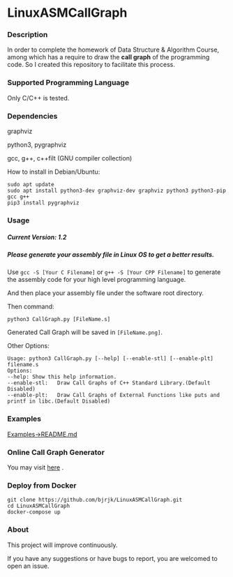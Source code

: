 # LinuxASMCallGraph
### Description
In order to complete the homework of Data Structure & Algorithm Course, among which has a require to draw the **call graph** of the programming code. So I created this repository to facilitate this process.
### Supported Programming Language
Only C/C++ is tested.
### Dependencies
graphviz

python3, pygraphviz

gcc, g++, c++filt (GNU compiler collection)

How to install in Debian/Ubuntu:
```
sudo apt update
sudo apt install python3-dev graphviz-dev graphviz python3 python3-pip gcc g++
pip3 install pygraphviz
```

### Usage
##### Current Version: 1.2
##### Please generate your assembly file in Linux OS to get a better results.
Use ```gcc -S [Your C Filename]``` or ```g++ -S [Your CPP Filename]``` to generate the assembly code for your high level programming language. 

And then place your assembly file under the software root directory.

Then command:
```
python3 CallGraph.py [FileName.s]
```
Generated Call Graph will be saved in ```[FileName.png]```.

Other Options:
```
Usage: python3 CallGraph.py [--help] [--enable-stl] [--enable-plt] filename.s
Options:
--help: Show this help information.
--enable-stl:   Draw Call Graphs of C++ Standard Library.(Default Disabled)
--enable-plt:   Draw Call Graphs of External Functions like puts and printf in libc.(Default Disabled)
```
### Examples
[Examples->README.md](https://github.com/bjrjk/LinuxASMCallGraph/blob/master/examples/README.md)

### Online Call Graph Generator
You may visit [here](http://linuxasmcallgraph.tool.renjikai.com/) .

### Deploy from Docker
```
git clone https://github.com/bjrjk/LinuxASMCallGraph.git
cd LinuxASMCallGraph
docker-compose up
```

### About
This project will improve continuously. 

If you have any suggestions or have bugs to report, you are welcomed to open an issue.